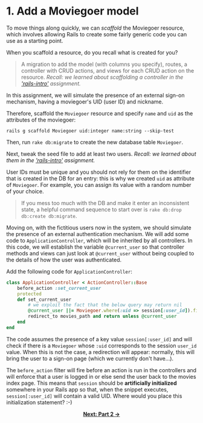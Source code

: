 # 1. Add a Moviegoer model

To move things along quickly, we can _scaffold_ the Moviegoer resource, which involves allowing Rails to create some fairly generic code you can use as a starting point.

When you scaffold a resource, do you recall what is created for you?
>  A migration to add the model (with columns you specify), routes, a controller with CRUD actions, and views for each CRUD action on the resource. *Recall: we learned about scaffolding a controller in the ['rails-intro'](../rails-intro/book-lab/Part3.md) assignment.*

In this assignment, we will simulate the presence of an external sign-on mechanism, having a moviegoer's UID (user ID) and nickname.

Therefore, scaffold the `Moviegoer` resource and specify `name` and `uid` as the attributes of the moviegoer:
```
rails g scaffold Moviegoer uid:integer name:string --skip-test
```

Then, run `rake db:migrate` to create the new database table `Moviegoer`.

Next, tweak the seed file to add at least two users. *Recall: we learned about them in the ['rails-intro'](../rails-intro/book-lab/Part2.md) assignment.*

User IDs must be unique and you should not rely for them on the identifier that is created in the DB for an entry: this is why we created `uid` as attribute of `Moviegoer`. For example, you can assign its value with a random number of your choice.

> If you mess too much with the DB and make it enter an inconsistent state, a helpful command sequence to start over is `rake db:drop db:create db:migrate`.

Moving on, with the fictitious users now in the system, we should simulate the presence of an external authentication mechanism. We will add some code to `ApplicationController`, which will be inherited by all controllers. In this code, we will establish the variable `@current_user` so that controller methods and views can just look at `@current_user` without being coupled to the details of how the user was authenticated.

Add the following code for `ApplicationController`:

```ruby
class ApplicationController < ActionController::Base
	before_action :set_current_user
	protected
	def set_current_user
		# we exploit the fact that the below query may return nil
		@current_user ||= Moviegoer.where(:uid => session[:user_id]).first
		redirect_to movies_path and return unless @current_user
	end
end
```

The code assumes the presence of a key value `session[:user_id]` and will check if there is a `Moviegoer` whose `:uid` corresponds to the session `user_id` value. When this is not the case, a redirection will appear: normally, this will bring the user to a sign-on page (which we currently don't have...). 

The `before_action` filter will fire before an action is run in the controllers and will enforce that a user is logged in or else send the user back to the movies index page. This means that `session` should be **artificially initialized** somewhere in your Rails app so that, when the snippet executes, `session[:user_id]` will contain a valid UID. Where would you place this initialization statement? :-)

<div align="center">
<b><a href="Part2.md">Next: Part 2 &rarr;</a></b>
</div>